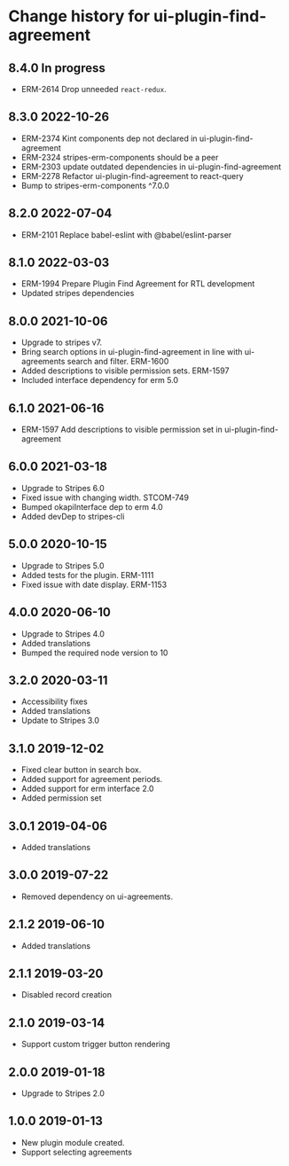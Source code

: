 # Change history for ui-plugin-find-agreement

## 8.4.0 In progress
* ERM-2614 Drop unneeded `react-redux`.

## 8.3.0 2022-10-26
* ERM-2374 Kint components dep not declared in ui-plugin-find-agreement
* ERM-2324 stripes-erm-components should be a peer
* ERM-2303 update outdated dependencies in ui-plugin-find-agreement
* ERM-2278 Refactor ui-plugin-find-agreement to react-query
* Bump to stripes-erm-components ^7.0.0

## 8.2.0 2022-07-04
* ERM-2101 Replace babel-eslint with @babel/eslint-parser

## 8.1.0 2022-03-03
* ERM-1994 Prepare Plugin Find Agreement for RTL development
* Updated stripes dependencies

## 8.0.0 2021-10-06
* Upgrade to stripes v7.
* Bring search options in ui-plugin-find-agreement in line with ui-agreements search and filter. ERM-1600
* Added descriptions to visible permission sets. ERM-1597
* Included interface dependency for erm 5.0

## 6.1.0 2021-06-16
* ERM-1597 Add descriptions to visible permission set in ui-plugin-find-agreement

## 6.0.0 2021-03-18
* Upgrade to Stripes 6.0
* Fixed issue with changing width. STCOM-749
* Bumped okapiInterface dep to erm 4.0
* Added devDep to stripes-cli

## 5.0.0 2020-10-15
* Upgrade to Stripes 5.0
* Added tests for the plugin. ERM-1111
* Fixed issue with date display. ERM-1153

## 4.0.0 2020-06-10
* Upgrade to Stripes 4.0
* Added translations
* Bumped the required node version to 10

## 3.2.0 2020-03-11
* Accessibility fixes
* Added translations
* Update to Stripes 3.0

## 3.1.0 2019-12-02
* Fixed clear button in search box.
* Added support for agreement periods.
* Added support for erm interface 2.0
* Added permission set

## 3.0.1 2019-04-06
* Added translations

## 3.0.0 2019-07-22
* Removed dependency on ui-agreements.

## 2.1.2 2019-06-10
* Added translations

## 2.1.1 2019-03-20
* Disabled record creation

## 2.1.0 2019-03-14
* Support custom trigger button rendering

## 2.0.0 2019-01-18
* Upgrade to Stripes 2.0

## 1.0.0 2019-01-13
* New plugin module created.
* Support selecting agreements
